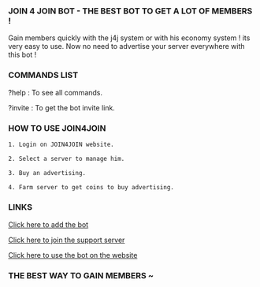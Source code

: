 ### JOIN 4 JOIN BOT - THE BEST BOT TO GET A LOT OF MEMBERS !


Gain members quickly with the j4j system or with his economy system ! its very easy to use. Now no need to advertise your server everywhere with this bot !


### __**COMMANDS LIST**__


?help : To see all commands.

?invite : To get the bot invite link.


### __**HOW TO USE JOIN4JOIN**__

```css
1. Login on JOIN4JOIN website.

2. Select a server to manage him.

3. Buy an advertising.

4. Farm server to get coins to buy advertising.
```

### LINKS
[Click here to add the bot](https://discordapp.com/api/oauth2/authorize?client_id=606596412582395914&permissions=-1&scope=bot)

[Click here to join the support server](https://discord.gg/pJ5U7b3) 

[Click here to use the bot on the website](https://join4join.xyz)

### THE BEST WAY TO GAIN MEMBERS ~ 
	
